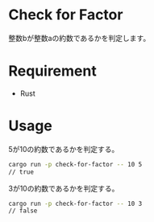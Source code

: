# Check for Factor
整数bが整数aの約数であるかを判定します。

# Requirement
* Rust

# Usage
5が10の約数であるかを判定する。
```bash
cargo run -p check-for-factor -- 10 5
// true
```
3が10の約数であるかを判定する。
```bash
cargo run -p check-for-factor -- 10 3
// false
```